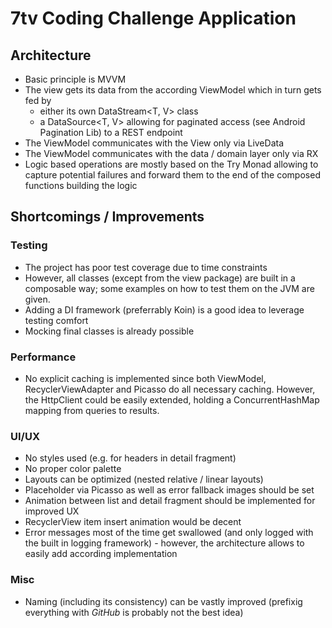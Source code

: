 # 7tv Coding Challenge Application

## Architecture
- Basic principle is MVVM
- The view gets its data from the according ViewModel which in turn gets fed by
    - either its own DataStream<T, V> class
    - a DataSource<T, V> allowing for paginated access (see Android Pagination Lib) to a REST endpoint
- The ViewModel communicates with the View only via LiveData
- The ViewModel communicates with the data / domain layer only via RX
- Logic based operations are mostly based on the Try Monad allowing to capture potential failures and forward them to the end of the composed functions building the logic

## Shortcomings / Improvements

### Testing
- The project has poor test coverage due to time constraints
- However, all classes (except from the view package) are built in a composable way; some examples on how to test them on the JVM are given.
- Adding a DI framework (preferrably Koin) is a good idea to leverage testing comfort
- Mocking final classes is already possible

### Performance
- No explicit caching is implemented since both ViewModel, RecyclerViewAdapter and Picasso do all necessary caching. However, the HttpClient could be easily extended, holding a ConcurrentHashMap mapping from queries to results.

### UI/UX

- No styles used (e.g. for headers in detail fragment)
- No proper color palette
- Layouts can be optimized (nested relative / linear layouts)
- Placeholder via Picasso as well as error fallback images should be set
- Animation between list and detail fragment should be implemented for improved UX
- RecyclerView item insert animation would be decent
- Error messages most of the time get swallowed (and only logged with the built in logging framework) - however, the architecture allows to easily add according implementation

### Misc

- Naming (including its consistency) can be vastly improved (prefixig everything with *GitHub* is probably not the best idea)
